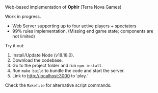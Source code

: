 Web-based implementation of **Ophir** (Terra Nova Games)

Work in progress.

- Web Server supporting up to four active players + spectators
- 99% rules implementation. (Missing end game state; components are not limited)

Try it out:

1. Install/Update Node (v18.18.0).
2. Download the codebase.
3. Go to the project folder and run `npm install`.
4. Run `make build` to bundle the code and start the server.
5. Link to [http://localhost:3000](http://localhost:3000) to 'play.'

Check the `Makefile` for alternative script commands.